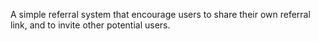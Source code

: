 A simple referral system that encourage users to share their own referral link, and to invite other potential users.

